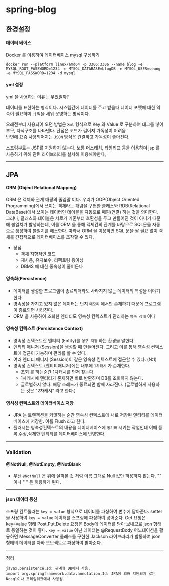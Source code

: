 # spring-blog

## 환경설정

#### 데이터 베이스
Docker 를 이용하여 데이터베이스 mysql 구성하기
```
docker run --platform linux/amd64 -p 3306:3306 --name blog -e MYSQL_ROOT_PASSWORD=1234 -e MYSQL_DATABASE=blogDB -e MYSQL_USER=seung -e MYSQL_PASSWORD=1234 -d mysql
```
#### yml 설정

yml 을 사용하는 이유는 무었일까?

데이터를 표현하는 형식이다.
시스템간에 데이터를 주고 받을때 데이터 포맷에 대한 약속이 필요하며 규칙을 세워 운영하는 방식이다.

오래전부터 사용되어 오던 방법은 `Xml` 형식으로 Key 와 Value 로 구분하여 태그를 넣어 부모, 자식구조를 나타낸다.
단점은 코드가 길어져 가독성이 어려움  
반면에 요즘 사용되어지는 `JSON` 방식은 간결하고 가독성이 좋아진다.

스프링부트는 JSP를 지원하지 않는다. 보통 머스태치, 타임리프 등을 이용하며 jsp 를 사용하기 위해 관련 라이브러리를 설치해 이용해야한다,



---

## JPA

#### ORM (Object Relational Mapping)

ORM 은 객체와 관계 매핑의 줄임말 이다. 
우리가 OOP(Object Oriented Programming)에서 쓰이는 객체라는 개념을 구현한 클래스와 RDB(Relational DataBase)에서 쓰이는 데이터인 테이블을 자동으로 매핑(연결) 하는 것을 의미한다. 
그러나, 클래스와 테이블은 서로가 기존부터 호환성을 두고 만들어진 것이 아니기 때문에 불일치가 발생하는데, 
이를 ORM 을 통해 객체간의 관계를 바탕으로 SQL문을 자동으로 생성하여 불일치를 해소한다. 
따라서 ORM 을 이용하면 SQL 문을 짤 필요 없이 객체를 간접적으로 데이터베이스를 조작할 수 있다.

- 장점
  - 객체 지향적인 코드
  - 재사용, 유지보수, 리팩토링 용이성
  - DBMS 에 대한 종속성이 줄어든다


#### 영속화(Persistence)

- 데이터를 생성한 프로그램이 종료되더라도 사라지지 않는 데이터의 특성을 이야기한다.
- 영속성을 가지고 있지 않은 데이터는 단지 `메모리` 에서만 존재하기 때문에 프로그램이 종료되면 사라진다.
- ORM 을 사용하여 조회한 엔티티도 영속성 컨텍스트가 관리하는 `영속 상태` 이다

#### 영속성 컨텍스트 (Persistence Context)

- 영속성 컨텍스트란 엔티티 (Entity)를 `영구 저장` 하는 환경을 말한다.
- 엔티티 매니저 (Session)을 생성할 때 만들어진다. 그리고 이를 통해 영속성 컨텍스트에 접근이 가능하며 관리를 할 수 있다.
- 여러 엔티티 매니저 (Session)이 같은 영속성 컨텍스트에 접근할 수 있다. (N:1)
- 영속성 컨텍스트 (엔티티매니저)에는 내부에 `1차캐시` 가 존재한다.
  - 조회 를 하는순간 1차캐시를 먼저 찾는다
  - 1차캐시에 엔티티가 존재하면 바로 반환하며 DB를 조회하지 않는다.
  - 글로벌하지 않다. 해당 스레드가 종료되면 함께 사라진다. (글로벌하게 사용하는 것은 "2차캐시" 라고 한다.)
  

#### 영석성 컨텍스트와 데이터베이스 저장
- JPA 는 트랜잭션을 커밋하는 순간 영속성 컨텍스트에 새로 저장된 엔티티를 데이터베이스에 저장한. 이를 Flush 라고 한다.
- 플러시는 영속성컨텍스트의 내용을 데이터베이스에 `동기화` 시키는 작업인데 이때 등록,수정,삭제한 엔티티를 데이터베이스에 반영한다.


---

### Validation

#### @NotNull, @NotEmpty, @NotBlank 

- 우선 `@NotNull` 은 위에 살펴본 것 처럼 이름 그대로 Null 값만 허용하지 않는다. "" 이나 " " 은 허용하게 된다.



---

#### json 데이터 통신
스프링 컨트롤러는 `key = value` 형식으로 데이터를 파싱하여 변수에 담아준다.
  setter 을 사용하여 `key = value` 데이터를 스프링에 파싱하여 넣어준다.
Get 요청은 key=value 형태
Post,Put,Delete 요청은 Body에 데이터를 담아 보내므로 json 형태로 통일하는 것이 좋다.
`key = value` 아닌 데이터는 @RequestBody 어노테이션을 활용하면 MessageConverter 클래스를 구현한 Jackson 라이브러리가 발동하여 json 형태의 데이터를 자바 오브젝트로 파싱하여 받아준다.



---


정리 

    javax.persistence.Id: 관계형 DB에서 사용. 
    import org.springframework.data.annotation.Id: JPA에 의해 지원되지 않는 Nosql이나 프레임워크에서 사용됨.
